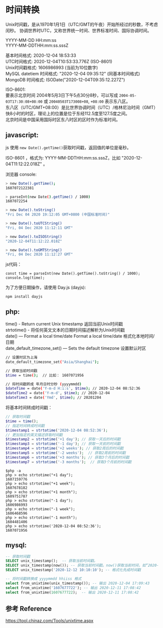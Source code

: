 # 时间转换

Unix时间戳，是从1970年1月1日（UTC/GMT的午夜）开始所经过的秒数，不考虑闰秒。
协调世界时UTC，又称世界统一时间、世界标准时间、国际协调时间。

YYYY-MM-DD HH:mm:ss   
YYYY-MM-DDTHH:mm:ss.sssZ 

基本时间格式: 2020-12-04 18:53:33    
UTC时间格式: 2020-12-04T10:53:33.776Z  (ISO-8601)  
Unix时间戳格式: 1606986993  (当前为10位数字)   
MySQL datetiem 时间格式: "2020-12-04 09:35:12" (同基本时间格式)   
MongoDB 时间格式: ISODate("2020-12-04T09:35:12.227Z")  

ISO-8601:   
要表示北京时间 2004年5月3日下午5点30分8秒，可以写成 `2004-05-03T17:30:08+08:00` 或 `20040503T173008+08`, `+08:00` 表示东八区。  
东八区（UTC/GMT+08:00）是比世界协调时间（UTC）/格林尼治时间（GMT）快8小时的时区，理论上的位置是位于东经112.5度至127.5度之间。  
北京时间是中国采用国际时区东八时区的区时作为标准时间。  

## javascript:

js 使用 `new Date().getTime()`获取时间戳，返回值的单位是毫秒。

ISO-8601 ，格式为: YYYY-MM-DDTHH:mm:ss.sssZ，比如 "2020-12-04T11:12:22.018Z" 。

浏览器 console:

```sh
> new Date().getTime();
1607072122381

> parseInt(new Date().getTime() / 1000)
1607072254

> new Date().toString()
"Fri Dec 04 2020 19:12:05 GMT+0800 (中国标准时间)"

> new Date().toUTCString()
"Fri, 04 Dec 2020 11:12:11 GMT"

> new Date().toISOString()
"2020-12-04T11:12:22.018Z"

> new Date().toGMTString()
"Fri, 04 Dec 2020 11:12:27 GMT"
```

js代码：

```
const time = parseInt(new Date().getTime().toString() / 1000);
console.log(time);
```

为了方便日期操作，请使用 Day.js (dayjs):  

```
npm install dayjs
```


## php:

time() - Return current Unix timestamp 返回当前Unix时间戳  
strtotime() - 将任何英文文本的日期时间描述解析为Unix时间戳  
date() — Format a local time/date Format a local time/date 格式化本地时间/日期  
date_default_timezone_set() — Sets the default timezone 设置默认时区  


```sh
// 设置时区为上海
date_default_timezone_set("Asia/Shanghai"); 

// 获取当前时间戳
$time = time();  // 比如： 1607071956

// 将时间戳转成 年月日时分秒 (yyyymmdd)
$dateTime = date('Y-m-d H:i:s', $time); // 2020-12-04 08:52:36
$dateTime2 = date('Y-m-d', $time); // 2020-12-04
$dateTime3 = date('Ymd', $time); // 20201204
```

将基本时间转成时间戳：

```php
// 获取时间戳
$time = time();
// 指定时间转成时间戳
$timestamp1 = strtotime('2020-12-04 08:52:36');
// 更加指定的英文描述获取时间戳
$timestamp2 = strtotime('+1 day'); // 获取一天后的时间戳 
$timestamp3 = strtotime('-1 day'); // 获取一天前的时间戳 
$timestamp4 = strtotime('+2 weeks'); // 获取2周后的时间戳
$timestamp5 = strtotime('-2 weeks');  // 获取2周前的时间戳
$timestamp6 = strtotime('+3 months'); // 获取3个月后的时间戳
$timestamp7 = strtotime('-3 months');  // 获取3个月前的时间戳
```

```
$php -a 
php > echo strtotime("+1 day");
1607159776
php > echo strtotime("+1 week");
1607678182
php > echo strtotime("+1 month");
1609751787
php > echo strtotime("-1 day");
1606986993
php > echo strtotime("-1 week");
1606468596
php > echo strtotime("-1 month");
1604481406
php > echo strtotime('2020-12-04 08:52:36');
1607071956
```



## mysql:

```sql
-- 获取时间戳
SELECT unix_timestamp();  -- 获取当前时间戳。
SELECT unix_timestamp(now()); -- 获取当前时间戳。now()获取当前时间，如“2020-12-04 16:48:06”
SELECT unix_timestamp('2020-12-12 10:10:10'); -- 格式化先成时间戳

-- 将时间戳转换成 yyyymmdd hhiiss 格式
select from_unixtime(unix_timestamp()); -- 输出 2020-12-04 17:09:43
select from_unixtime('1607677722'); -- 输出 2020-12-11 17:08:42
select from_unixtime(1607677722);  -- 输出 2020-12-11 17:08:42
```



## 参考 Reference

https://tool.chinaz.com/Tools/unixtime.aspx
